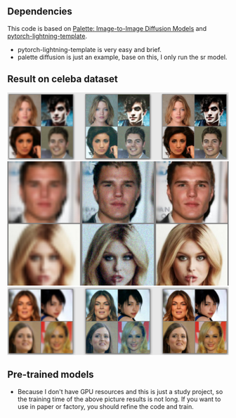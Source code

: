 ## Dependencies

This code is based on [Palette: Image-to-Image Diffusion Models](https://github.com/Janspiry/Palette-Image-to-Image-Diffusion-Models) and [pytorch-lightning-template](https://github.com/miracleyoo/pytorch-lightning-template).


+ pytorch-lightning-template is very easy and brief.
+ palette diffusion is just an example, base on this, I only run the sr model.

## Result on celeba dataset

![](lightning_logs_test/img.png)
![](lightning_logs_test/img2.jpg)
![](lightning_logs_test/img3.png)

## Pre-trained models
+ Because I don't have GPU resources and this is just a study project, so the training time of the above picture results is not long. If you want to use in paper or factory, you should refine the code and train.

